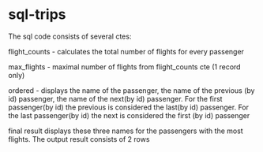 # sql-trips
The sql code consists of several ctes:

flight_counts - calculates the total number of flights for every passenger

max_flights - maximal number of flights from flight_counts cte (1 record only)

ordered - displays the name of the passenger, the name of the previous (by id) passenger, the name of the next(by id) passenger. For the first passenger(by id) the previous is considered the last(by id) passenger. For the last passenger(by id) the next is considered the first (by id) passenger

final result displays these three names for the passengers with the most flights. The output result consists of 2 rows
